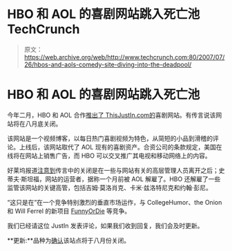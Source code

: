 # HBO 和 AOL 的喜剧网站跳入死亡池 TechCrunch

> 原文：<https://web.archive.org/web/http://www.techcrunch.com:80/2007/07/26/hbos-and-aols-comedy-site-diving-into-the-deadpool/>

# HBO 和 AOL 的喜剧网站跳入死亡池

今年二月，HBO 和 AOL 合作[推出了 ThisJustIn.com](https://web.archive.org/web/20220928201715/http://www.hollywoodreporter.com/hr/content_display/business/news/e3iMjGrpfxmAiyXzUlDpVymYw%3D%3D)[的](https://web.archive.org/web/20220928201715/http://thisjustin.com/)喜剧网站。有传言说该网站将在八月底关闭。

该网站是一个视频博客，以每日热门喜剧视频为特色，从简短的小品到滑稽的评论。上线后，该网站取代了 AOL 现有的喜剧资产。合资公司的条款规定，美国在线将在网站上销售广告，而 HBO 可以交叉推广其电视和移动网络上的内容。

好莱坞报道[注意到](https://web.archive.org/web/20220928201715/http://www.hollywoodreporter.com/hr/content_display/news/e3i3d0f320aaf6dea314d03ce599253b49e)传言中的关闭是在一些与网站有关的高层管理人员离开之后；史蒂夫·斯坦福，网站的运营者，据称一个月前被 AOL 解雇了。HBO 还解雇了一些监管该网站的关键高管，包括吉姆·莫洛肖克、卡米·兹洛特尼克和约翰·彭尼。

“这只是在”在一个竞争特别激烈的垂直市场运作，与 CollegeHumor、the Onion 和 Will Ferrel 的新项目 [FunnyOrDie](https://web.archive.org/web/20220928201715/http://www.crunchbase.com/company/funnyordie) 等竞争。

我们已经请这位 JustIn 发表评论，如果我们收到回复，我们会及时更新。

**更新:**品种为[确认](https://web.archive.org/web/20220928201715/http://www.variety.com/article/VR1117969245.html?categoryid=14&cs=1&nid=2562)该站点将于八月份关闭。